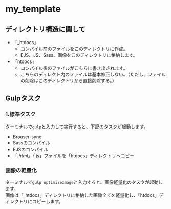 # my_template
## ディレクトリ構造に関して
- 「_htdocs」
  - コンパイル前のファイルをこのディレクトリに作成。
  - EJS、JS、Sass、画像をこのディレクトリに格納します。
- 「htdocs」
  - コンパイル後のファイルがこちらに書き出されます。
  - こちらのディレクト内のファイルは基本修正しない。（ただし、ファイルの削除はこのディレクトリから直接削除する。）

## Gulpタスク
### 1.標準タスク
ターミナルで`gulp`と入力して実行すると、下記のタスクが起動します。
- Brouser-sync
- Sassのコンパイル
- EJSのコンパイル
- 「*.html」「*.js」ファイルを「htdocs」ディレクトリへコピー

### 画像の軽量化
ターミナルで`gulp optimizeImage`と入力すると、画像軽量化のタスクが起動します。  
画像は「_htdocs」ディレクトリに格納した画像全てを軽量化し、「htdocs」ディレクトリにコピーします。
